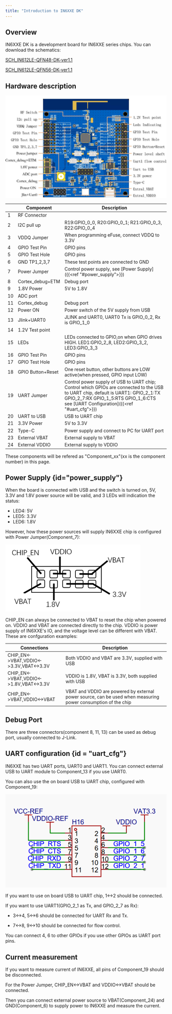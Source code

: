 ```yaml
---
title: "Introduction to IN6XXE DK"
---
```


## Overview

IN6XXE DK is a development board for IN6XXE series chips.
You can download the schematics:

[SCH_IN612LE-QFN48-DK-ver1.1](/pdf/SCH_IN612LE-QFN48-DK-ver1.1_2024-02-18.pdf)

[SCH_IN612LE-QFN56-DK-ver1.1](/pdf/SCH_IN612LE-QFN56-DK-ver1.1_2024-02-18.pdf)

## Hardware description

![](/images/IN6XXE-DK.png)

|| **Component** | **Description** |
|---|---|---|
|1|RF Connector |  |
|2| I2C pull up | R19:GPIO_0_0, R20:GPIO_0_1; R21:GPIO_0_3, R22:GPIO_0_4 |
|3| VDDQ Jumper | When programming eFuse, connect VDDQ to 3.3V |
|4| GPIO Test Pin | GPIO pins |
|5| GPIO Test Hole | GPIO pins |
|6| GND TP1,2,3,7 | These test points are connected to GND |
|7| Power Jumper | Control power supply, see [Power Supply]({{<ref "#power_supply">}})|
|8| Cortex_debug+ETM | Debug port |
|9| 1.8V Power | 5V to 1.8V |
|10| ADC port |  |
|11| Cortex_debug | Debug port |
|12| Power ON | Power switch of the 5V supply from USB |
|13| Jlink+UART0 | JLINK and UART0, UART0 Tx is GPIO_0_2, Rx is GPIO_1_0|
|14| 1.2V Test point |  |
|15| LEDs | LEDs connected to GPIO,on when GPIO drives HIGH. LED1:GPIO_2_8, LED2:GPIO_3_2, LED3:GPIO_3_3 |
|16| GPIO Test Pin | GPIO pins |
|17| GPIO Test Hole | GPIO pins |
|18| GPIO Button+Reset | One reset button, other buttons are LOW active(when pressed, GPIO input LOW) |
|19| UART Jumper | Control power supply of USB to UART chip; Control which GPIOs are connected to the USB to UART chip, default is UART1: GPIO_2_1:TX GPIO_2_7:RX GPIO_1_5:RTS GPIO_1_6:CTS see [UART Configuration]({{<ref "#uart_cfg">}})|
|20| UART to USB | USB to UART chip |
|21| 3.3V Power | 5V to 3.3V |
|22| Type-C | Power supply and connect to PC for UART port |
|23| External VBAT | External supply to VBAT |
|24| External VDDIO | External supply to VDDIO |

These components will be refered as "Component_xx"(xx is the component number) in this page.

## Power Supply {id="power_supply"}

When the board is connected with USB and the switch is turned on, 5V, 3.3V and 1.8V power source will be valid, and 3 LEDs will indication the status:
- LED4: 5V
- LED5: 3.3V
- LED6: 1.8V

However, how these power sources will supply IN6XXE chip is configured with Power Jumper(Component_7):

![](/images/power-ctrl.png)

CHIP_EN can always be connected to VBAT to reset the chip when powered on. VDDIO and VBAT are connected directly to the chip. VDDIO is power supply of IN6XXE's IO, and the voltage level can be different with VBAT. These are confguration examples:

| **Connections** | **Description** |
|---|---|
| CHIP_EN<->VBAT,VDDIO<->3.3V,VBAT<->3.3V | Both VDDIO and VBAT are 3.3V, supplied with USB |
| CHIP_EN<->VBAT,VDDIO<->1.8V,VBAT<->3.3V | VDDIO is 1.8V, VBAT is 3.3V, both supplied with USB |
| CHIP_EN<->VBAT,VDDIO<->VBAT | VBAT and VDDIO are powered by external power source, can be used when measuring power consumption of the chip |

## Debug Port
There are three connectors(component 8, 11, 13) can be used as debug port, usually connected to J-Link.

## UART configuration {id = "uart_cfg"}
IN6XXE has two UART ports, UART0 and UART1. You can connect external USB to UART module to Component_13 if you use UART0.

You can also use the on board USB to UART chip, configured with Component_19:

![](/images/uart-ctrl.png)

If you want to use on board USB to UART chip, 1<->2 should be connected.

If you want to use UART1(GPIO_2_1 as Tx, and GPIO_2_7 as Rx):

 - 3<->4, 5<->6 should be connected for UART Rx and Tx.

 - 7<->8, 9<->10 should be connected for flow control.

You can connect 4, 6 to other GPIOs if you use other GPIOs as UART port pins.

## Current measurement

If you want to measure current of IN6XXE, all pins of Component_19 should be disconnected.

For the Power Jumper,  CHIP_EN<->VBAT and VDDIO<->VBAT should be connected.

Then you can connect external power source to VBAT(Component_24) and GND(Component_6) to supply power to IN6XXE and measure the current.

